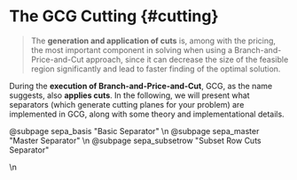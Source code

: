# The GCG Cutting {#cutting}
> The **generation and application of cuts** is, among with the pricing, the most important component in solving when
> using a Branch-and-Price-and-Cut approach, since it can decrease the size of the feasible region significantly and
> lead to faster finding of the optimal solution.

During the **execution of Branch-and-Price-and-Cut**, GCG, as the name suggests, also **applies cuts**.
In the following, we will present what separators (which generate cutting planes for your problem) are implemented in 
GCG, along with some theory and implementational details.


@subpage sepa_basis "Basic Separator" \n
@subpage sepa_master "Master Separator" \n
@subpage sepa_subsetrow "Subset Row Cuts Separator"

\n
